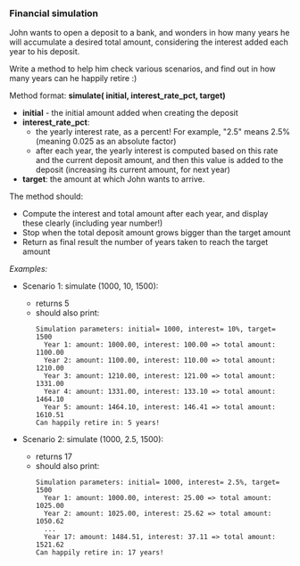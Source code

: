 ### Financial simulation 

John wants to open a deposit to a bank, and wonders in how many years he will
accumulate a desired total amount, considering the interest added each year
to his deposit.

Write a method to help him check various scenarios, and find out in how many
years can he happily retire :)

Method format:  __simulate( initial, interest_rate_pct, target)__
 - __initial__ - the initial amount added when creating the deposit
 - __interest_rate_pct__:
   - the yearly interest rate, as a percent! For example, "2.5" means 2.5% 
     (meaning 0.025 as an absolute factor)
   - after each year, the yearly interest is computed based on this rate and
     the current deposit amount, and then this value is added to the deposit
     (increasing its current amount, for next year)
 - __target__: the amount at which John wants to arrive.

The method should:
 - Compute the interest and total amount after each year, and display these
   clearly (including year number!)
 - Stop when the total deposit amount grows bigger than the target amount
 - Return as final result the number of years taken to reach the target amount


_Examples:_

 - Scenario 1:  simulate (1000, 10, 1500):
   - returns 5 
   - should also print:
     ```
     Simulation parameters: initial= 1000, interest= 10%, target= 1500
       Year 1: amount: 1000.00, interest: 100.00 => total amount: 1100.00
       Year 2: amount: 1100.00, interest: 110.00 => total amount: 1210.00
       Year 3: amount: 1210.00, interest: 121.00 => total amount: 1331.00
       Year 4: amount: 1331.00, interest: 133.10 => total amount: 1464.10
       Year 5: amount: 1464.10, interest: 146.41 => total amount: 1610.51
     Can happily retire in: 5 years!
     ```
  
 - Scenario 2:  simulate (1000, 2.5, 1500):
   - returns 17 
   - should also print:
     ```
     Simulation parameters: initial= 1000, interest= 2.5%, target= 1500
       Year 1: amount: 1000.00, interest: 25.00 => total amount: 1025.00
       Year 2: amount: 1025.00, interest: 25.62 => total amount: 1050.62
       ...
       Year 17: amount: 1484.51, interest: 37.11 => total amount: 1521.62
     Can happily retire in: 17 years!
     ```
